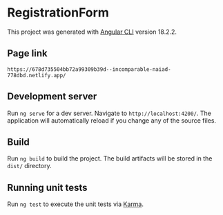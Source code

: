 # RegistrationForm

This project was generated with [Angular CLI](https://github.com/angular/angular-cli) version 18.2.2.

## Page link

`https://678d735504bb72a99309b39d--incomparable-naiad-778dbd.netlify.app/`

## Development server

Run `ng serve` for a dev server. Navigate to `http://localhost:4200/`. The application will automatically reload if you change any of the source files.

## Build

Run `ng build` to build the project. The build artifacts will be stored in the `dist/` directory.

## Running unit tests

Run `ng test` to execute the unit tests via [Karma](https://karma-runner.github.io).

